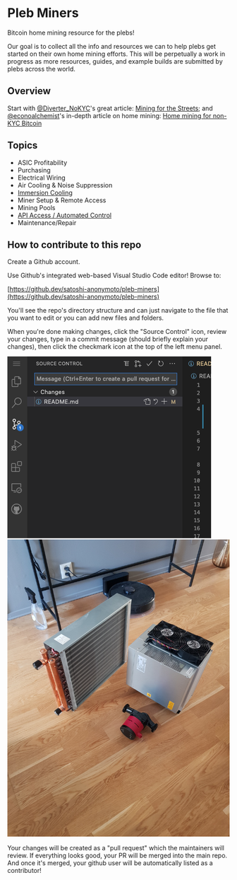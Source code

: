 # Pleb Miners
Bitcoin home mining resource for the plebs!

Our goal is to collect all the info and resources we can to help plebs get started on their own home mining efforts. This will be perpetually a work in progress as more resources, guides, and example builds are submitted by plebs across the world.

## Overview
Start with [@Diverter_NoKYC](https://twitter.com/Diverter_NoKYC)'s  great article: [Mining for the Streets](https://diverter.hostyourown.tools/mining-for-the-streets/); and [@econoalchemist](https://twitter.com/econoalchemist)'s in-depth article on home mining: [Home mining for non-KYC Bitcoin](https://www.econoalchemist.com/post/home-mining-for-non-kyc-bitcoin)

## Topics
* ASIC Profitability
* Purchasing
* Electrical Wiring
* Air Cooling & Noise Suppression
* [Immersion Cooling](immersion_cooling/README.md)
* Miner Setup & Remote Access
* Mining Pools
* [API Access / Automated Control](api/README.md)
* Maintenance/Repair


## How to contribute to this repo
Create a Github account.

Use Github's integrated web-based Visual Studio Code editor! Browse to:

[https://github.dev/satoshi-anonymoto/pleb-miners](https://github.dev/satoshi-anonymoto/pleb-miners)

You'll see the repo's directory structure and can just navigate to the file that you want to edit or you can add new files and folders.

When you're done making changes, click the "Source Control" icon, review your changes, type in a commit message (should briefly explain your changes), then click the checkmark icon at the top of the left menu panel.

<img src="img/github_commit.png">

<img src="immersion_cooling/pleb_builds/buildimmersion_docs/20210914_142602.jpg">

Your changes will be created as a "pull request" which the maintainers will review. If everything looks good, your PR will be merged into the main repo. And once it's merged, your github user will be automatically listed as a contributor!
